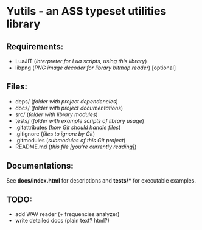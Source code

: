 Yutils - an ASS typeset utilities library
=========================================
Requirements:
-------------
* LuaJIT (*interpreter for Lua scripts, using this library*)
* libpng (*PNG image decoder for library bitmap reader*) [optional]

Files:
------
* deps/ (*folder with project dependencies*)
* docs/ (*folder with project documentations*)
* src/ (*folder with library modules*)
* tests/ (*folder with example scripts of library usage*)
* .gitattributes (*how Git should handle files*)
* .gitignore (*files to ignore by Git*)
* .gitmodules (*submodules of this Git project*)
* README.md (*this file [you're currently reading]*)

Documentations:
-----
See **docs/index.html** for descriptions and **tests/\*** for executable examples.

TODO:
-----
* add WAV reader (+ frequencies analyzer)
* write detailed docs (plain text? html?)